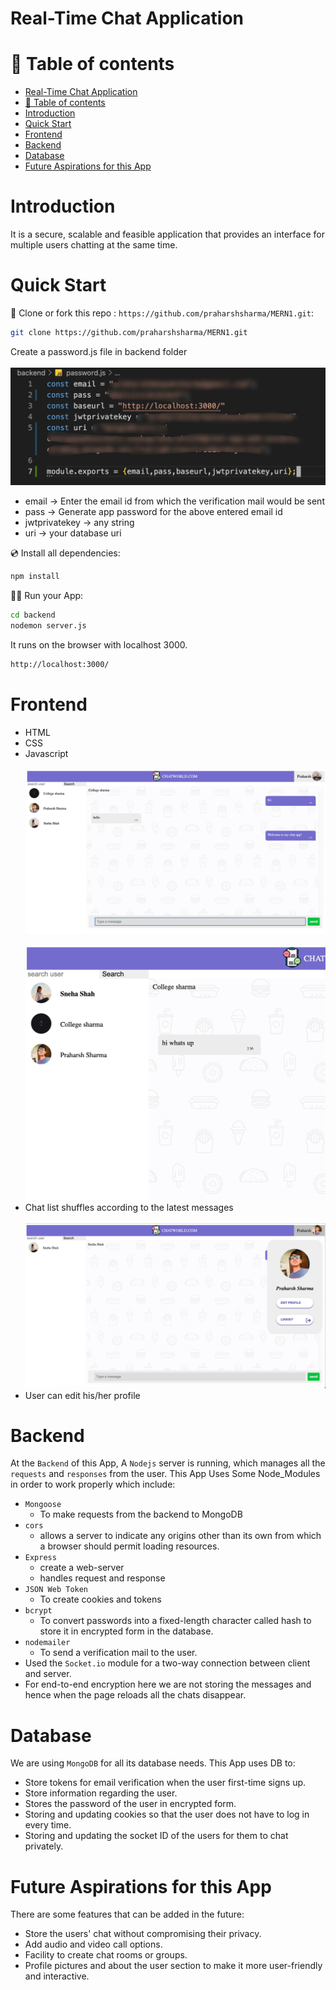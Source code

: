 # Real-Time Chat Application

# 🧭 Table of contents

- [Real-Time Chat Application](#real-time-chat-application)
- [🧭 Table of contents](#-table-of-contents)
- [Introduction](#introduction)
- [Quick Start](#quick-start)
- [Frontend](#frontend)
- [Backend](#backend)
- [Database](#database)
- [Future Aspirations for this App](#future-aspirations-for-this-app)

# Introduction

It is a secure, scalable and feasible application that provides an interface for multiple users chatting at the same time.

# Quick Start 

📄 Clone or fork this repo :
`https://github.com/praharshsharma/MERN1.git`:

```sh
git clone https://github.com/praharshsharma/MERN1.git
```
Create a password.js file in backend folder<br><br>
![](frontend/images/demo4.jpeg)<br>
- email -> Enter the email id from which the verification mail would be sent
- pass -> Generate app password for the above entered email id
- jwtprivatekey -> any string
- uri -> your database uri

💿 Install all dependencies:

```sh
npm install
```

🚴‍♂️ Run your App:

```sh
cd backend
nodemon server.js
```
It runs on the browser with localhost 3000.
```sh
http://localhost:3000/
```

# Frontend

 - HTML<br>
 - CSS<br>
 - Javascript<br><br>
 ![](frontend/images/demo.png)<br><br>
 ![](frontend/images/demo2.png)<br>
 - Chat list shuffles according to the latest messages<br><br>
 ![](frontend/images/demo3.png)<br>
 - User can edit his/her profile

  
# Backend

  At the `Backend` of this App, A `Nodejs` server is running, which manages all the `requests` and `responses` from the user. 
This App Uses Some Node_Modules in order to work properly which include:
- `Mongoose`
  - To make requests from the backend to MongoDB
- `cors`
    - allows a server to indicate any origins other than its own from which a browser should permit loading resources.
- `Express`
  - create a web-server
  - handles request and response
- `JSON Web Token`
  - To create cookies and tokens
- `bcrypt`
  - To convert passwords into a fixed-length character called hash to store it in encrypted form in the database.
- `nodemailer`
  - To send a verification mail to the user.
- Used the `Socket.io` module for a two-way connection between client and server.
- For end-to-end encryption here we are not storing the messages and hence when the page reloads all the chats disappear.

# Database

We are using `MongoDB` for all its database needs. This App uses DB to:
 
 - Store tokens for email verification when the user first-time signs up.
 - Store information regarding the user.
 - Stores the password of the user in encrypted form. 
 - Storing and updating cookies so that the user does not have to log in every time.
 - Storing and updating the socket ID of the users for them to chat privately.

# Future Aspirations for this App

There are some features that can be added in the future:
- Store the users' chat without compromising their privacy.
- Add audio and video call options.
- Facility to create chat rooms or groups.
- Profile pictures and about the user section to make it more user-friendly and interactive.
 